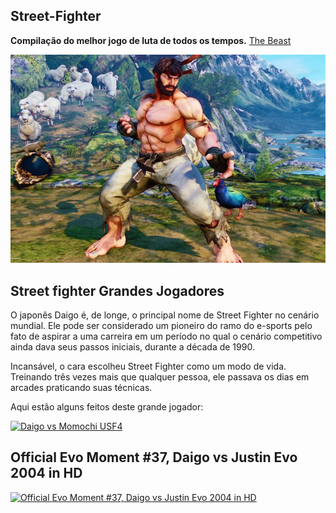 ## Street-Fighter
**Compilação do melhor jogo de luta de todos os tempos.**
[The Beast](https://www.youtube.com/watch?v=JzS96auqau0&ab_channel=evo2kvids)
  

![Seja um vencedor](artes/ryu.jpg)

## **Street fighter Grandes Jogadores**

O japonês Daigo é, de longe, o principal nome de Street Fighter no cenário mundial. Ele pode ser considerado um pioneiro do ramo do e-sports pelo fato de aspirar a uma carreira em um período no qual o cenário competitivo ainda dava seus passos iniciais, durante a década de 1990.

Incansável, o cara escolheu Street Fighter como um modo de vida. Treinando três vezes mais que qualquer pessoa, ele passava os dias em arcades praticando suas técnicas.

Aqui estão alguns feitos deste grande jogador: 

[![Daigo vs Momochi USF4](https://res.cloudinary.com/marcomontalbano/image/upload/v1634862964/video_to_markdown/images/youtube--ZRY0aMbSZEM-c05b58ac6eb4c4700831b2b3070cd403.jpg)](https://www.youtube.com/watch?v=ZRY0aMbSZEM&ab_channel=Bur%C3%A7%C3%96zkula "Daigo vs Momochi USF4")


## **Official Evo Moment #37, Daigo vs Justin Evo 2004 in HD** 

[![Official Evo Moment #37, Daigo vs Justin Evo 2004 in HD](https://res.cloudinary.com/marcomontalbano/image/upload/v1634927147/video_to_markdown/images/youtube--JzS96auqau0-c05b58ac6eb4c4700831b2b3070cd403.jpg)](https://www.youtube.com/watch?v=JzS96auqau0&ab_channel=evo2kvids "Official Evo Moment #37, Daigo vs Justin Evo 2004 in HD")
